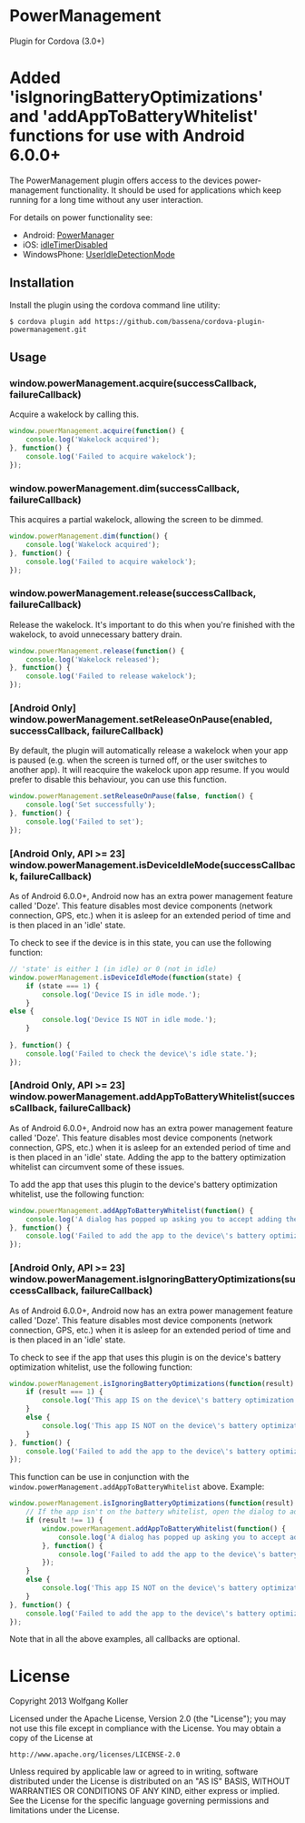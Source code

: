 PowerManagement
===============
Plugin for Cordova (3.0+)

Added 'isIgnoringBatteryOptimizations' and 'addAppToBatteryWhitelist' functions for use with Android 6.0.0+
=============================================================

The PowerManagement plugin offers access to the devices power-management functionality.
It should be used for applications which keep running for a long time without any user interaction.

For details on power functionality see:

* Android: [PowerManager](http://developer.android.com/reference/android/os/PowerManager.html)
* iOS: [idleTimerDisabled](http://developer.apple.com/library/ios/documentation/UIKit/Reference/UIApplication_Class/Reference/Reference.html#//apple_ref/occ/instp/UIApplication/idleTimerDisabled)
* WindowsPhone: [UserIdleDetectionMode](http://msdn.microsoft.com/en-US/library/windowsphone/develop/microsoft.phone.shell.phoneapplicationservice.useridledetectionmode%28v=vs.105%29.aspx)

Installation
---------
Install the plugin using the cordova command line utility:

`$ cordova plugin add https://github.com/bassena/cordova-plugin-powermanagement.git`

Usage
-----

### window.powerManagement.acquire(successCallback, failureCallback)
Acquire a wakelock by calling this.
```js
window.powerManagement.acquire(function() {
	console.log('Wakelock acquired');
}, function() {
	console.log('Failed to acquire wakelock');
});
```

### window.powerManagement.dim(successCallback, failureCallback)
This acquires a partial wakelock, allowing the screen to be dimmed.
```js
window.powerManagement.dim(function() {
	console.log('Wakelock acquired');
}, function() {
	console.log('Failed to acquire wakelock');
});
```

### window.powerManagement.release(successCallback, failureCallback)
Release the wakelock. It's important to do this when you're finished with the wakelock, to avoid unnecessary battery drain.
```js
window.powerManagement.release(function() {
	console.log('Wakelock released');
}, function() {
	console.log('Failed to release wakelock');
});
```

### [Android Only] window.powerManagement.setReleaseOnPause(enabled, successCallback, failureCallback)
By default, the plugin will automatically release a wakelock when your app is paused (e.g. when the screen is turned off, or the user switches to another app). It will reacquire the wakelock upon app resume. If you would prefer to disable this behaviour, you can use this function.
```js
window.powerManagement.setReleaseOnPause(false, function() {
	console.log('Set successfully');
}, function() {
	console.log('Failed to set');
});
```

### [Android Only, API >= 23] window.powerManagement.isDeviceIdleMode(successCallback, failureCallback)
As of Android 6.0.0+, Android now has an extra power management feature called 'Doze'. This feature disables most device
components (network connection, GPS, etc.) when it is asleep for an extended period of time and is then placed in an 'idle' state.

To check to see if the device is in this state, you can use the following function:
```js
// 'state' is either 1 (in idle) or 0 (not in idle)
window.powerManagement.isDeviceIdleMode(function(state) {
	if (state === 1) {
		console.log('Device IS in idle mode.');
	}
else {
		console.log('Device IS NOT in idle mode.');
	}
	
}, function() {
	console.log('Failed to check the device\'s idle state.');
});
```

### [Android Only, API >= 23] window.powerManagement.addAppToBatteryWhitelist(successCallback, failureCallback)
As of Android 6.0.0+, Android now has an extra power management feature called 'Doze'. This feature disables most device
components (network connection, GPS, etc.) when it is asleep for an extended period of time and is then placed in an 'idle' state. Adding the app to the battery optimization whitelist can circumvent some of these issues.

To add the app that uses this plugin to the device's battery optimization whitelist, use the following function:
```js
window.powerManagement.addAppToBatteryWhitelist(function() {
	console.log('A dialog has popped up asking you to accept adding the app to the whitelist.');
}, function() {
	console.log('Failed to add the app to the device\'s battery optimization whitelist.');
});
```

### [Android Only, API >= 23] window.powerManagement.isIgnoringBatteryOptimizations(successCallback, failureCallback)
As of Android 6.0.0+, Android now has an extra power management feature called 'Doze'. This feature disables most device
components (network connection, GPS, etc.) when it is asleep for an extended period of time and is then placed in an 'idle' state.

To check to see if the app that uses this plugin is on the device's battery optimization whitelist, use the following function:
```js
window.powerManagement.isIgnoringBatteryOptimizations(function(result) {
	if (result === 1) {
		console.log('This app IS on the device\'s battery optimization whitelist.');
	}
	else {
		console.log('This app IS NOT on the device\'s battery optimization whitelist.');
	}
}, function() {
	console.log('Failed to add the app to the device\'s battery optimization whitelist.');
});
```

This function can be use in conjunction with the `window.powerManagement.addAppToBatteryWhitelist` above. Example:
```js
window.powerManagement.isIgnoringBatteryOptimizations(function(result) {
	// If the app isn't on the battery whitelist, open the dialog to add it
	if (result !== 1) {
		window.powerManagement.addAppToBatteryWhitelist(function() {
			console.log('A dialog has popped up asking you to accept adding the app to the whitelist.');
		}, function() {
			console.log('Failed to add the app to the device\'s battery optimization whitelist.');
		});
	}
	else {
		console.log('This app IS NOT on the device\'s battery optimization whitelist.');
	}
}, function() {
	console.log('Failed to add the app to the device\'s battery optimization whitelist.');
});
```
Note that in all the above examples, all callbacks are optional.

License
=======
Copyright 2013 Wolfgang Koller

Licensed under the Apache License, Version 2.0 (the "License");
you may not use this file except in compliance with the License.
You may obtain a copy of the License at

    http://www.apache.org/licenses/LICENSE-2.0

Unless required by applicable law or agreed to in writing, software
distributed under the License is distributed on an "AS IS" BASIS,
WITHOUT WARRANTIES OR CONDITIONS OF ANY KIND, either express or implied.
See the License for the specific language governing permissions and
limitations under the License.
